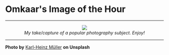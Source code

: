 # Omkaar's Image of the Hour

---

<div align="center">

<a href="https://unsplash.com/photos/two-gannets-display-affection-g-Xh32UJXPc">
  <img src="https://images.unsplash.com/photo-1748901999935-2234cfb6d812?crop=entropy&cs=tinysrgb&fit=max&fm=jpg&ixid=M3w3NjA2Nzh8MHwxfHJhbmRvbXx8fHx8fHx8fDE3NTEwOTQwMDB8&ixlib=rb-4.1.0&q=80&w=1080" style="max-width:100%; height:auto;">
</a>

<br>
<i>My take/capture of a popular photography subject. Enjoy!</i>

</div>

---

**Photo by** [Karl-Heinz Müller](https://unsplash.com/@khmuller) **on Unsplash**

